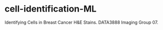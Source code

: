 # cell-identification-ML
Identifying Cells in Breast Cancer H&amp;E Stains. DATA3888 Imaging Group 07.
